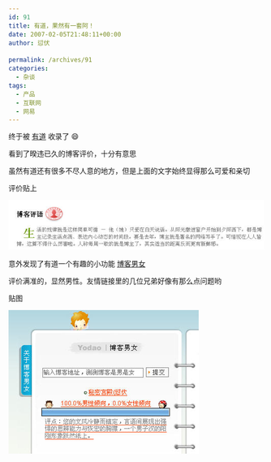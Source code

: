 ```yaml
---
id: 91
title: 有道，果然有一套阿！
date: 2007-02-05T21:48:11+00:00
author: 愆伏

permalink: /archives/91
categories:
  - 杂谈
tags:
  - 产品
  - 互联网
  - 网易
---
```

终于被 [有道](http://www.yodao.com) 收录了 😄
  
看到了暌违已久的博客评价，十分有意思

虽然有道还有很多不尽人意的地方，但是上面的文字始终显得那么可爱和亲切

评价贴上

![evaluated](/wp-content/uploads/200702/05_215454_yodaocomment1.jpg) 

意外发现了有道一个有趣的小功能 [博客男女](ttp://www.yodao.com/blogender/)
  
评价满准的，显然男性。友情链接里的几位兄弟好像有那么点问题哟

贴图

![男女评价](/wp-content/uploads/200702/05_215114_yodaocomment.jpg)